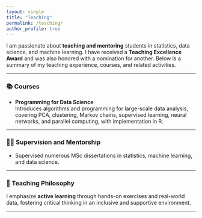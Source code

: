 ```yaml
---
layout: single
title: "Teaching"
permalink: /teaching/
author_profile: true
---
```


I am passionate about **teaching and mentoring** students in statistics, data science, and machine learning. I have received a **Teaching Excellence Award** and was also honored with a nomination for another. Below is a summary of my teaching experience, courses, and related activities.

---

### 📚 Courses

- **Programming for Data Science**  
  Introduces algorithms and programming for large-scale data analysis, covering PCA, clustering, Markov chains, supervised learning, neural networks, and parallel computing, with implementation in R.

---

### 🧑‍🏫 Supervision and Mentorship

- Supervised numerous MSc dissertations in statistics, machine learning, and data science.

---

### 🧭 Teaching Philosophy

I emphasize **active learning** through hands-on exercises and real-world data, fostering critical thinking in an inclusive and supportive environment.

---







